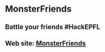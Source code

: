 MonsterFriends
==============

## Battle your friends #HackEPFL

## Web site: [MonsterFriends](http://67.222.130.183/)
